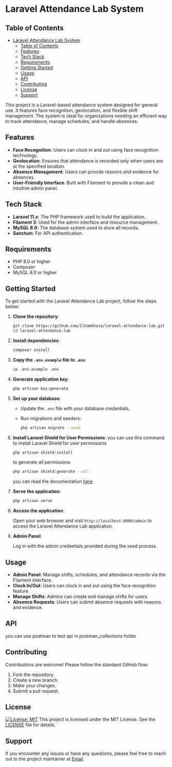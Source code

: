 # Laravel Attendance Lab System
<!--  tables of content  -->

## Table of Contents

- [Laravel Attendance Lab System](#laravel-attendance-lab-system)
  - [Table of Contents](#table-of-contents)
  - [Features](#features)
  - [Tech Stack](#tech-stack)
  - [Requirements](#requirements)
  - [Getting Started](#getting-started)
  - [Usage](#usage)
  - [API](#api)
  - [Contributing](#contributing)
  - [License](#license)
  - [Support](#support)
<!--  end tables of content  -->

This project is a Laravel-based attendance system designed for general use. It features face recognition, geolocation, and flexible shift management. The system is ideal for organizations needing an efficient way to track attendance, manage schedules, and handle absences.

## Features

- **Face Recognition**: Users can clock in and out using face recognition technology.
- **Geolocation**: Ensures that attendance is recorded only when users are at the specified location.
- **Absence Management**: Users can provide reasons and evidence for absences.
- **User-Friendly Interface**: Built with Filament to provide a clean and intuitive admin panel.

## Tech Stack

- **Laravel 11.x**: The PHP framework used to build the application.
- **Filament 3**: Used for the admin interface and resource management.
- **MySQL 8.0**: The database system used to store all records.
- **Sanctum**: For API authentication.

## Requirements

- PHP 8.0 or higher
- Composer
- MySQL 8.0 or higher
  
## Getting Started

To get started with the Laravel Attendance Lab project, follow the steps below:

1. **Clone the repository**:

    ```bash
    git clone https://github.com/IlhamGhaza/laravel-attendance-lab.git
    cd laravel-attendance-lab
    ```

2. **Install dependencies**:

    ```bash
    composer install
    ```

3. **Copy the `.env.example` file to `.env`**:

    ```bash
    cp .env.example .env
    ```

4. **Generate application key**:

    ```bash
    php artisan key:generate
    ```

5. **Set up your database**:
    - Update the `.env` file with your database credentials.
    - Run migrations and seeders:

      ```bash
      php artisan migrate --seed
      ```

6. **Install Laravel Shield for User Permissions**:
    you can use this command to install Laravel Shield for user permissions

    ```bash
    php artisan shield:install
    ```

   to generate all permissions

    ```bash
    php artisan shield:generate --all
    ```

    you can read the documentation [here](https://filamentphp.com/plugins/bezhansalleh-shield)

7. **Serve the application**:

    ```bash
    php artisan serve
    ```

8. **Access the application**:

    Open your web browser and visit `http://localhost:8000/admin` to access the Laravel Attendance Lab application.
9.  **Admin Panel**:

    Log in with the admin credentials provided during the seed process.

## Usage

- **Admin Panel**: Manage shifts, schedules, and attendance records via the Filament interface.
- **Clock In/Out**: Users can clock in and out using the face recognition feature.
- **Manage Shifts**: Admins can create and manage shifts for users.
- **Absence Requests**: Users can submit absence requests with reasons and evidence.

<!-- ## Documentation

For detailed documentation on how to use and customize the Laravel Attendance Lab project, please refer to the [official documentation](https://github.com/IlhamGhaza/laravel-attendance-lab/wiki). -->

## API
<!-- check api in postman_collections -->
you can use postman to test api in postman_collections folder

## Contributing

Contributions are welcome! Please follow the standard GitHub flow:

1. Fork the repository.
2. Create a new branch.
3. Make your changes.
4. Submit a pull request.

## License

[![License: MIT](https://img.shields.io/badge/License-MIT-yellow.svg)](https://opensource.org/licenses/MIT)
This project is licensed under the MIT License. See the [LICENSE](LICENSE) file for details.

## Support

If you encounter any issues or have any questions, please feel free to reach out to the project maintainer at [Email](cb7ezeur@selenakuyang.anonaddy.com).
